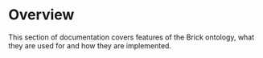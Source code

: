Overview
========

This section of documentation covers features of the Brick ontology, what they are used for and how they are implemented.
